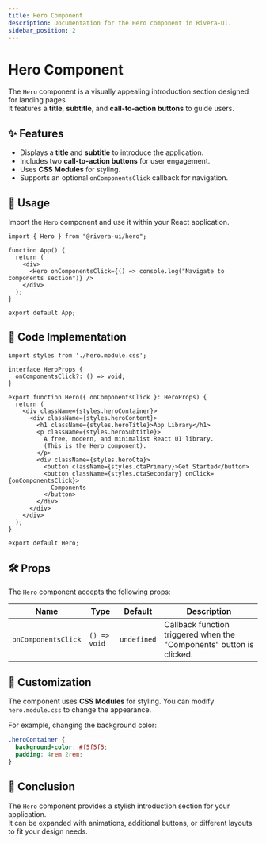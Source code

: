 ```yaml
---
title: Hero Component
description: Documentation for the Hero component in Rivera-UI.
sidebar_position: 2
---
```


# Hero Component

The `Hero` component is a visually appealing introduction section designed for landing pages.  
It features a **title**, **subtitle**, and **call-to-action buttons** to guide users.

## ✨ Features
- Displays a **title** and **subtitle** to introduce the application.
- Includes two **call-to-action buttons** for user engagement.
- Uses **CSS Modules** for styling.
- Supports an optional `onComponentsClick` callback for navigation.

## 📌 Usage

Import the `Hero` component and use it within your React application.

```tsx
import { Hero } from "@rivera-ui/hero";

function App() {
  return (
    <div>
      <Hero onComponentsClick={() => console.log("Navigate to components section")} />
    </div>
  );
}

export default App;
```

## 🏧 Code Implementation

```tsx
import styles from './hero.module.css';

interface HeroProps {
  onComponentsClick?: () => void;
}

export function Hero({ onComponentsClick }: HeroProps) {
  return (
    <div className={styles.heroContainer}>
      <div className={styles.heroContent}>
        <h1 className={styles.heroTitle}>App Library</h1>
        <p className={styles.heroSubtitle}>
          A free, modern, and minimalist React UI library.
          (This is the Hero component).
        </p>
        <div className={styles.heroCta}>
          <button className={styles.ctaPrimary}>Get Started</button>
          <button className={styles.ctaSecondary} onClick={onComponentsClick}>
            Components
          </button>
        </div>
      </div>
    </div>
  );
}

export default Hero;
```

## 🛠️ Props

The `Hero` component accepts the following props:

| Name                | Type         | Default     | Description |
|---------------------|-------------|-------------|-------------|
| `onComponentsClick` | `() => void` | `undefined` | Callback function triggered when the "Components" button is clicked. |

## 🎨 Customization

The component uses **CSS Modules** for styling. You can modify `hero.module.css` to change the appearance.  

For example, changing the background color:

```css
.heroContainer {
  background-color: #f5f5f5;
  padding: 4rem 2rem;
}
```

## 🏁 Conclusion

The `Hero` component provides a stylish introduction section for your application.  
It can be expanded with animations, additional buttons, or different layouts to fit your design needs.


